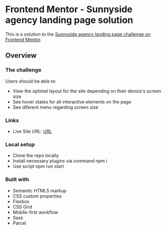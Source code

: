 # Frontend Mentor - Sunnyside agency landing page solution

This is a solution to the [Sunnyside agency landing page challenge on Frontend Mentor](https://www.frontendmentor.io/challenges/sunnyside-agency-landing-page-7yVs3B6ef).

## Overview

### The challenge

Users should be able to:

-   View the optimal layout for the site depending on their device's screen size
-   See hover states for all interactive elements on the page
-   See diferent menu regarding screen size

### Links

-   Live Site URL: [URL](https://chimny.github.io/Sunnyside/)

### Local setup

-   Clone the repo locally
-   Install necessary plugins via command npm i
-   Use script npm run start

### Built with

-   Semantic HTML5 markup
-   CSS custom properties
-   Flexbox
-   CSS Grid
-   Mobile-first workflow
-   Sass
-   Parcel
